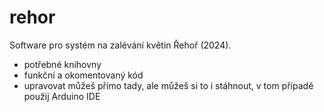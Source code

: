# rehor
Software pro systém na zalévání květin Řehoř (2024).
* potřebné knihovny
* funkční a okomentovaný kód
* upravovat můžeš přímo tady, ale můžeš si to i stáhnout,  v tom případě použij Arduino IDE

